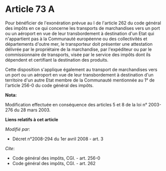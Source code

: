 # Article 73 A

Pour bénéficier de l'exonération prévue au I de l'article 262 du code général des impôts en ce qui concerne les transports de
marchandises vers un port ou un aéroport en vue de leur transbordement à destination d'un Etat qui n'appartient pas à la
Communauté européenne ou des collectivités et départements d'outre mer, le transporteur doit présenter une attestation
délivrée par le propriétaire de la marchandise, par l'expéditeur ou par le commissionnaire de transports, visée par le
service des impôts dont ils dépendent et certifiant la destination des produits. 

Cette disposition s'applique également au transport de marchandises vers un port ou un aéroport en vue de leur transbordement
à destination d'un territoire d'un autre Etat membre de la Communauté mentionnée au 1° de l'article 256-0 du code général des
impôts.

**Nota:**

Modification effectuée en conséquence des articles 5 et 8 de la loi n° 2003-276 du 28 mars 2003.

**Liens relatifs à cet article**

_Modifié par_:

  - Décret n°2008-294 du 1er avril 2008 - art. 3

_Cite_:

  - Code général des impôts, CGI. - art. 256-0
  - Code général des impôts, CGI. - art. 262

